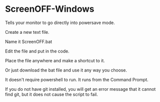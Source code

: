 # ScreenOFF-Windows
Tells your monitor to go directly into powersave mode.

Create a new text file.

Name it ScreenOFF.bat

Edit the file and put in the code.

Place the file anywhere and make a shortcut to it.

Or just download the bat file and use it any way you choose.

It doesn't require powershell to run. It runs from the Command Prompt.

If you do not have git installed, you will get an error message that it cannot find git, but it does not cause the script to fail.
